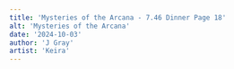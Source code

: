 ```yaml
---
title: 'Mysteries of the Arcana - 7.46 Dinner Page 18'
alt: 'Mysteries of the Arcana'
date: '2024-10-03'
author: 'J Gray'
artist: 'Keira'
---
```

